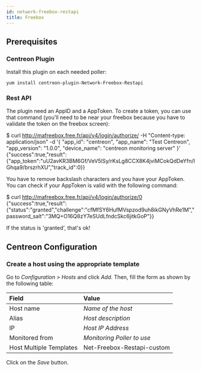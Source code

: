 ```yaml
---
id: network-freebox-restapi
title: Freebox
---
```


## Prerequisites

### Centreon Plugin

Install this plugin on each needed poller:

``` shell
yum install centreon-plugin-Network-Freebox-Restapi
```

### Rest API

The plugin need an AppID and a AppToken. To create a token, you can use that
command (you'll need to be near your freebox because you have to validate the
token on the freebox screen):

$ curl <http://mafreebox.free.fr/api/v4/login/authorize/> -H "Content-type:
application/json" -d '{ "app\_id": "centreon", "app\_name": "Test Centreon",
"app\_version": "1.0.0", "device\_name": "centreon monitoring server" }'
{"success":true,"result":{"app\_token":"uU2avKR3BM6Gf/VeV5lSy/rKsLg8CCX8K4jviMCokQdDeYfn/IGhqa9/brszrhXU","track\_id":0}}

You have to remove backslash characters and you have your AppToken. You can
check if your AppToken is valid with the following command:

$ curl <http://mafreebox.free.fr/api/v4/login/authorize/0>
{"success":true,"result":{"status":"granted","challenge":"cfMfSY6HufMVspzod9uh8ikGNyVhRe1M","password\_salt":"3MQ+O16Q8zY7eSUdLfndcSkc6jitkGoP"}}

If the status is 'granted', that's ok\!

## Centreon Configuration

### Create a host using the appropriate template

Go to *Configuration \> Hosts* and click *Add*. Then, fill the form as shown by
the following table:

| Field                   | Value                      |
| :---------------------- | :------------------------- |
| Host name               | *Name of the host*         |
| Alias                   | *Host description*         |
| IP                      | *Host IP Address*          |
| Monitored from          | *Monitoring Poller to use* |
| Host Multiple Templates | Net-Freebox-Restapi-custom |

Click on the *Save* button.
